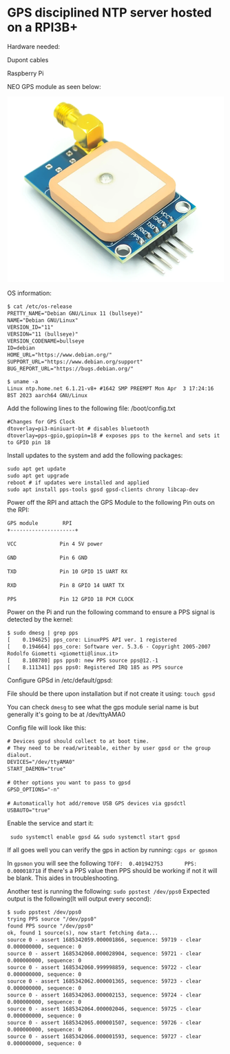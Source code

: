 # GPS disciplined NTP server hosted on a RPI3B+

Hardware needed: 

Dupont cables

Raspberry Pi

NEO GPS module as seen below:

![GPS module](gps.png?raw=true "GPS module")

OS information: 

```
$ cat /etc/os-release 
PRETTY_NAME="Debian GNU/Linux 11 (bullseye)"
NAME="Debian GNU/Linux"
VERSION_ID="11"
VERSION="11 (bullseye)"
VERSION_CODENAME=bullseye
ID=debian
HOME_URL="https://www.debian.org/"
SUPPORT_URL="https://www.debian.org/support"
BUG_REPORT_URL="https://bugs.debian.org/"
```

```
$ uname -a 
Linux ntp.home.net 6.1.21-v8+ #1642 SMP PREEMPT Mon Apr  3 17:24:16 BST 2023 aarch64 GNU/Linux
```

Add the following lines to the following file: /boot/config.txt

```
#Changes for GPS Clock
dtoverlay=pi3-miniuart-bt # disables bluetooth
dtoverlay=pps-gpio,gpiopin=18 # exposes pps to the kernel and sets it to GPIO pin 18
```
Install updates to the system and add the following packages:

```
sudo apt get update
sudo apt get upgrade 
reboot # if updates were installed and applied
sudo apt install pps-tools gpsd gpsd-clients chrony libcap-dev
```
Power off the RPI and attach the GPS Module to the following Pin outs on the RPI:
```
GPS module        RPI
+---------------------+

VCC              Pin 4 5V power

GND              Pin 6 GND

TXD              Pin 10 GPIO 15 UART RX

RXD              Pin 8 GPIO 14 UART TX

PPS              Pin 12 GPIO 18 PCM CLOCK
```

Power on the Pi and run the following command to ensure a PPS signal is detected by the kernel:
```
$ sudo dmesg | grep pps
[    0.194625] pps_core: LinuxPPS API ver. 1 registered
[    0.194664] pps_core: Software ver. 5.3.6 - Copyright 2005-2007 Rodolfo Giometti <giometti@linux.it>
[    8.108780] pps pps0: new PPS source pps@12.-1
[    8.111341] pps pps0: Registered IRQ 185 as PPS source
```
Configure GPSd in /etc/default/gpsd:

File should be there upon installation but if not create it using: ```touch gpsd```

You can check ```dmesg``` to see what the gps module serial name is but generally it's going to be at /dev/ttyAMA0

Config file will look like this:

```
# Devices gpsd should collect to at boot time.
# They need to be read/writeable, either by user gpsd or the group dialout.
DEVICES="/dev/ttyAMA0"
START_DAEMON="true"

# Other options you want to pass to gpsd
GPSD_OPTIONS="-n"

# Automatically hot add/remove USB GPS devices via gpsdctl
USBAUTO="true"
```
Enable the service and start it:

``` sudo systemctl enable gpsd && sudo systemctl start gpsd```

If all goes well you can verify the gps in action by running: ``` cgps or gpsmon ```

In ```gpsmon``` you will see the following ```TOFF:  0.401942753       PPS:  0.000018718``` if there's a PPS value then PPS should be working if not it will be blank. This aides in troubleshooting.

Another test is running the following: ``` sudo ppstest /dev/pps0 ```
Expected output is the following(It will output every second): 
```
$ sudo ppstest /dev/pps0
trying PPS source "/dev/pps0"
found PPS source "/dev/pps0"
ok, found 1 source(s), now start fetching data...
source 0 - assert 1685342059.000001866, sequence: 59719 - clear  0.000000000, sequence: 0
source 0 - assert 1685342060.000028904, sequence: 59721 - clear  0.000000000, sequence: 0
source 0 - assert 1685342060.999998859, sequence: 59722 - clear  0.000000000, sequence: 0
source 0 - assert 1685342062.000001365, sequence: 59723 - clear  0.000000000, sequence: 0
source 0 - assert 1685342063.000002153, sequence: 59724 - clear  0.000000000, sequence: 0
source 0 - assert 1685342064.000002046, sequence: 59725 - clear  0.000000000, sequence: 0
source 0 - assert 1685342065.000001507, sequence: 59726 - clear  0.000000000, sequence: 0
source 0 - assert 1685342066.000001593, sequence: 59727 - clear  0.000000000, sequence: 0
```





